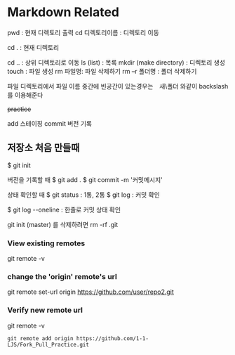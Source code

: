 # Markdown Related

pwd : 현재 디렉토리 출력
cd 디렉토리이름 : 디렉토리 이동

cd . : 현재 디렉토리 

cd .. : 상위 디렉토리로 이동
ls (list) : 목록
mkdir (make directory) : 디렉토리 생성
touch : 파일 생성
rm 파일명: 파일 삭제하기
rm –r 폴더명 : 폴더 삭제하기


파일 디렉토리에서 파일 이름 중간에 빈공간이 있는경우는　새\폴더 와같이 backslash를 이용해준다

~~practice~~ 

add 스테이징 commit 버전 기록



## 저장소 처음 만들때
$ git init

버전을 기록할 때
$ git add .
$ git commit -m '커밋메시지'

상태 확인할 때
$ git status : 1통, 2통
$ git log : 커밋 확인

$ git log --oneline : 한줄로 커밋 상태 확인


git init (master) 를 삭제하려면
rm -rf .git



### View existing remotes

git remote -v

### change the 'origin' remote's url

git remote set-url origin https://github.com/user/repo2.git

### Verify new remote url

git remote -v





```
git remote add origin https://github.com/1-1-LJS/Fork_Pull_Practice.git
```
